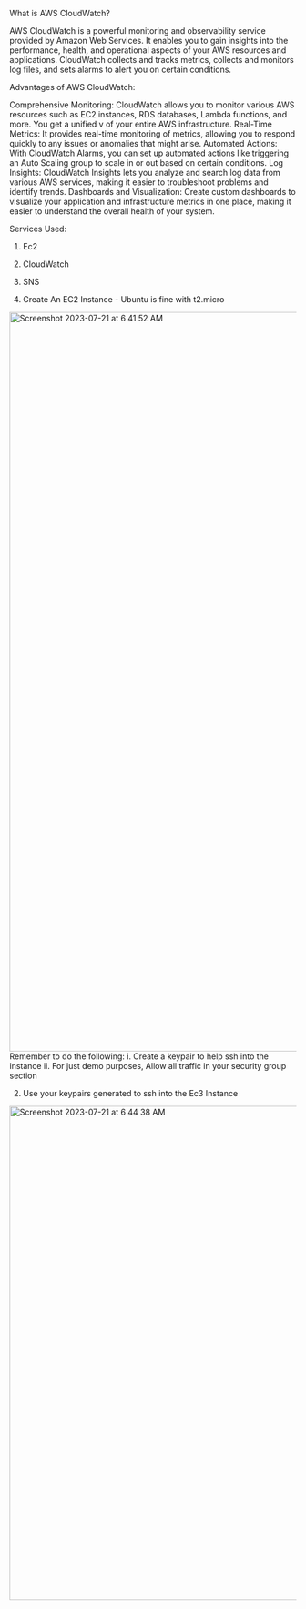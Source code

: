 What is AWS CloudWatch?

AWS CloudWatch is a powerful monitoring and observability service provided by Amazon Web Services. It enables you to gain insights into the performance, health, and operational aspects of your AWS resources and applications. CloudWatch collects and tracks metrics, collects and monitors log files, and sets alarms to alert you on certain conditions.

Advantages of AWS CloudWatch:

  Comprehensive Monitoring: CloudWatch allows you to monitor various AWS resources such as EC2 instances, RDS databases, Lambda functions, and more. You get a unified v        of your entire AWS infrastructure.
  Real-Time Metrics: It provides real-time monitoring of metrics, allowing you to respond quickly to any issues or anomalies that might arise.
  Automated Actions: With CloudWatch Alarms, you can set up automated actions like triggering an Auto Scaling group to scale in or out based on certain conditions.
  Log Insights: CloudWatch Insights lets you analyze and search log data from various AWS services, making it easier to troubleshoot problems and identify trends.
  Dashboards and Visualization: Create custom dashboards to visualize your application and infrastructure metrics in one place, making it easier to understand the overall 
  health of your system.

  Services Used:
  1. Ec2
  2. CloudWatch
  3. SNS



1. Create An EC2 Instance - Ubuntu is fine with t2.micro
   
<img width="1299" alt="Screenshot 2023-07-21 at 6 41 52 AM" src="https://github.com/princekwes/cloudwatch-alarms/assets/1629130/3478348e-5084-4e51-8cec-e65c25a1f0c5">
Remember to do the following:
i. Create a keypair to help ssh into the instance
ii. For just demo purposes, Allow all traffic in your security group section

2. Use your keypairs generated to ssh into the Ec3 Instance
<img width="868" alt="Screenshot 2023-07-21 at 6 44 38 AM" src="https://github.com/princekwes/cloudwatch-alarms/assets/1629130/e50bc9d0-5d31-445a-afae-3ee875b529fb">

